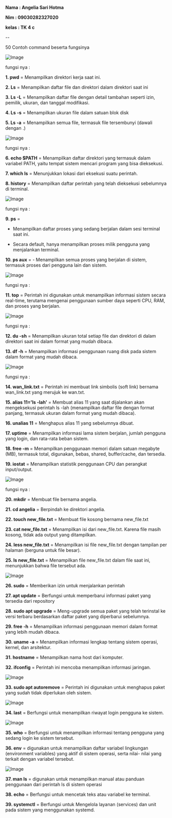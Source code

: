 **Nama   : Angelia Sari Hotma**

**Nim    : 09030282327020**

**kelas  : TK 4 c**

--

50 Contoh command beserta fungsinya

![Image](https://github.com/user-attachments/assets/550cd60a-77f7-48c1-ac54-5ed956e7ba12)

fungsi nya :

**1. pwd**  = Menampilkan direktori kerja saat ini.

**2. Ls**   = Menampilkan daftar file dan direktori dalam direktori saat ini

**3. Ls -L** = Menampilkan daftar file dengan detail tambahan seperti izin, pemilik, ukuran, dan tanggal modifikasi.

**4. Ls -s** = Menampilkan ukuran file dalam satuan blok disk

**5. Ls -a** = Menampilkan semua file, termasuk file tersembunyi (dawali dengan .)

![Image](https://github.com/user-attachments/assets/cdb5cefb-6dfb-4846-a243-b9af8990bda1)

fungsi nya :

**6. echo $PATH** = Menampilkan daftar direktori yang termasuk dalam variabel PATH, yaitu tempat sistem mencari program yang bisa dieksekusi.

**7. which ls**  = Menunjukkan lokasi dari eksekusi suatu perintah.

**8. history**   = Menampilkan daftar perintah yang telah dieksekusi sebelumnya di terminal.


![Image](https://github.com/user-attachments/assets/287f4b86-e039-4760-9dcb-028c2a1694bc)

fungsi nya :

**9. ps**   = 
- Menampilkan daftar proses yang sedang berjalan dalam sesi terminal saat ini.

- Secara default, hanya menampilkan proses milik pengguna yang menjalankan terminal.
           
**10. ps aux** = - Menampilkan semua proses yang berjalan di sistem, termasuk proses dari pengguna lain dan sistem.


![Image](https://github.com/user-attachments/assets/9b0dba20-9db1-43a5-ba46-7aed47479ec9)

fungsi nya :

 **11. top**  = Perintah ini digunakan untuk menampilkan informasi sistem secara real-time, terutama mengenai penggunaan sumber daya seperti CPU, RAM, dan proses yang berjalan.

![Image](https://github.com/user-attachments/assets/ba382a1d-b769-4bb3-8120-6079eb83813b)

fungsi nya :

**12. du -sh** = Menampilkan ukuran total setiap file dan direktori di dalam direktori saat ini dalam format yang mudah dibaca.

**13. df -h**  = Menampilkan informasi penggunaan ruang disk pada sistem dalam format yang mudah dibaca.


![Image](https://github.com/user-attachments/assets/d69ee8fb-b501-4a64-ad24-10a28470e978)

fungsi nya :

**14. wan_link.txt** = Perintah ini membuat link simbolis (soft link) bernama wan_link.txt yang merujuk ke wan.txt.

**15. alias 11='ls -lah'** = Membuat alias 11 yang saat dijalankan akan mengeksekusi perintah ls -lah (menampilkan daftar file dengan format panjang, termasuk ukuran dalam format yang mudah dibaca).

**16. unalias 11**    =  Menghapus alias 11 yang sebelumnya dibuat.

**17. uptime**      = Menampilkan informasi lama sistem berjalan, jumlah pengguna yang login, dan rata-rata beban sistem.

**18. free -m**     = Menampilkan penggunaan memori dalam satuan megabyte (MB), termasuk total, digunakan, bebas, shared, buffer/cache, dan tersedia.

**19. iostat**      = Menampilkan statistik penggunaan CPU dan perangkat input/output.


![Image](https://github.com/user-attachments/assets/a7483f1e-897e-4d1d-ad7d-8d8307e3c44b)


fungsi nya :

**20. mkdir** = Membuat file bernama angelia.

**21. cd angelia** = Berpindah ke direktori angelia.

**22. touch new_file.txt** = Membuat file kosong bernama new_file.txt

**23. cat new_file.txt**  = Menampilkan isi dari new_file.txt.
                        Karena file masih kosong, tidak ada output yang ditampilkan.

**24. less new_file.txt** = Menampilkan isi file new_file.txt dengan tampilan per halaman (berguna untuk file besar).

**25. ls new_file.txt** = Menampilkan file new_file.txt dalam file saat ini, menunjukkan bahwa file tersebut ada.

![Image](https://github.com/user-attachments/assets/260a5e2d-4a7e-4cf9-9f9d-fafc7a086da4)

**26. sudo** = Memberikan izin untuk menjalankan perintah

**27. apt update** = Berfungsi untuk memperbarui informasi paket yang tersedia dari repository

**28. sudo apt upgrade** = Meng-upgrade semua paket yang telah terinstal ke versi terbaru berdasarkan daftar paket yang diperbarui                                sebelumnya.

**29. free -h** = Menampilkan informasi penggunaan memori dalam format yang lebih mudah dibaca.

**30. uname -a** = Menampilkan informasi lengkap tentang sistem operasi, kernel, dan arsitektur.

**31. hostname** = Menampilkan nama host dari komputer.

**32. ifconfig** = Perintah ini mencoba menampilkan informasi jaringan.

![Image](https://github.com/user-attachments/assets/88935bf2-9b08-4079-a6bd-c43c4e7cc3cd)

**33. sudo apt autoremove** = Perintah ini digunakan untuk menghapus paket yang sudah tidak diperlukan oleh sistem.

![Image](https://github.com/user-attachments/assets/fd240f0f-0dbc-4dfc-bd95-dead90d07553)

**34. last** = Berfungsi untuk menampilkan riwayat login pengguna ke sistem.

![Image](https://github.com/user-attachments/assets/4bad40a0-efd3-4d13-a869-357947c11596)

**35. who** = Berfungsi untuk menampilkan informasi tentang pengguna yang sedang login ke sistem tersebut.

**36. env** = digunakan untuk menampilkan daftar variabel lingkungan (environment variables) yang aktif di sistem operasi, serta                     nilai- nilai yang terkait dengan variabel tersebut.

![Image](https://github.com/user-attachments/assets/1da484bb-4080-48a3-a80d-ef02a7d8d6e0)

**37. man ls** = digunakan untuk menampilkan manual atau panduan penggunaan dari perintah ls di sistem operasi

**38. echo** = Berfungsi untuk mencetak teks atau variabel ke terminal.

**39. systemctl** = Berfungsi untuk Mengelola layanan (services) dan unit pada sistem yang menggunakan systemd.



















